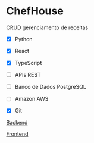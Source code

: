 # ChefHouse

CRUD gerenciamento de receitas

- [x] Python
- [x] React
- [x] TypeScript
- [ ] APIs REST
- [ ] Banco de Dados PostgreSQL
- [ ] Amazon AWS 
- [x] Git


[Backend](./backend/README.md)

[Frontend](./frontend/README.md)